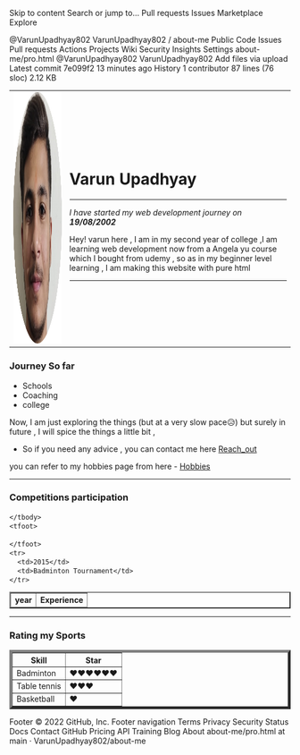 Skip to content
Search or jump to…
Pull requests
Issues
Marketplace
Explore
 
@VarunUpadhyay802 
VarunUpadhyay802
/
about-me
Public
Code
Issues
Pull requests
Actions
Projects
Wiki
Security
Insights
Settings
about-me/pro.html
@VarunUpadhyay802
VarunUpadhyay802 Add files via upload
Latest commit 7e099f2 13 minutes ago
 History
 1 contributor
87 lines (76 sloc)  2.12 KB

<!DOCTYPE html>
<!-- this plate tells browser what version of html that we are using -->
<html lang="en" dir="ltr">

<head>
  <meta charset="utf-8">
  <title> Varun's personal website </title>
</head>

<body>
  <!-- body ke andar type karna hai humein ,  -->

  <table cellspacing="200">
    <tr>
      <td><img src="nm-modified.png" alt="h" width="450" height="450"></td>
      <td>
        <h1>Varun Upadhyay</h1>
        <hr>
        <p><em>I have started my web development journey on <strong>19/08/2002</strong></em></p>
        <p>Hey! varun here , I am in my second year of college ,I am learning web development
          now from a Angela yu course which I bought from udemy , so as in my beginner level
          learning , I am making this website with pure html</p>
        <hr>
      </td>
    </tr>
  </table>

  <!-- My image I have taken from suppose quora , so if the quora server goes down , then your image will no
longer be available -->



  <h3>Journey So far</h3>
  <ul>
    <li>Schools</li>
    <li>Coaching</li>
    <li>college</li>
  </ul>
  Now, I am just exploring the things (but at a very slow pace😥)
  but surely in future , I will spice the things a little bit ,
  <br>
  <ul>
    <li>So if you need any advice , you can contact me here <a href="contact.html">Reach_out</a></li>
  </ul>
  you can refer to my hobbies page from here - <a href="Hobbies.html">Hobbies</a>
<hr>
  <h3>Competitions participation</h3>
  <table border="2">
    <thead>
      <tr>
        <th>year</th>
        <th>Experience</th>
      </tr>
    </thead>
    <tbody>

    </tbody>
    <tfoot>

    </tfoot>
    <tr>
      <td>2015</td>
      <td>Badminton Tournament</td>
    </tr>
<table cellspacing="12" border="5">
  <hr>
  <h3>Rating my Sports</h3>
      <th>Skill</th>
      <th>Star</th>
    </tbody>
    <tr>
      <td>Badminton</td>
      <td>❤️❤️❤️❤️❤️❤️</td>
    </tr>
    <tr>
      <td>Table tennis</td>
      <td>❤️❤️❤️</td>
    </tr>
    <tr>
      <td>Basketball</td>
      <td>❤️</td>
  </tr>
</table>
</body>


</html>
Footer
© 2022 GitHub, Inc.
Footer navigation
Terms
Privacy
Security
Status
Docs
Contact GitHub
Pricing
API
Training
Blog
About
about-me/pro.html at main · VarunUpadhyay802/about-me
